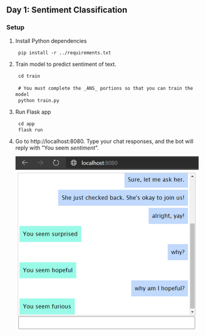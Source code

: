 ## Day 1: Sentiment Classification

### Setup
1. Install Python dependencies
   ```
    pip install -r ../requirements.txt
   ```
2. Train model to predict sentiment of text.
   ```
    cd train

    # You must complete the _ANS_ portions so that you can train the model
    python train.py
   ```
3. Run Flask app
   ```
    cd app
    flask run
   ```
4. Go to http://localhost:8080. Type your chat responses, and the bot will reply with "You seem *sentiment*".

    ![example](example.png)

